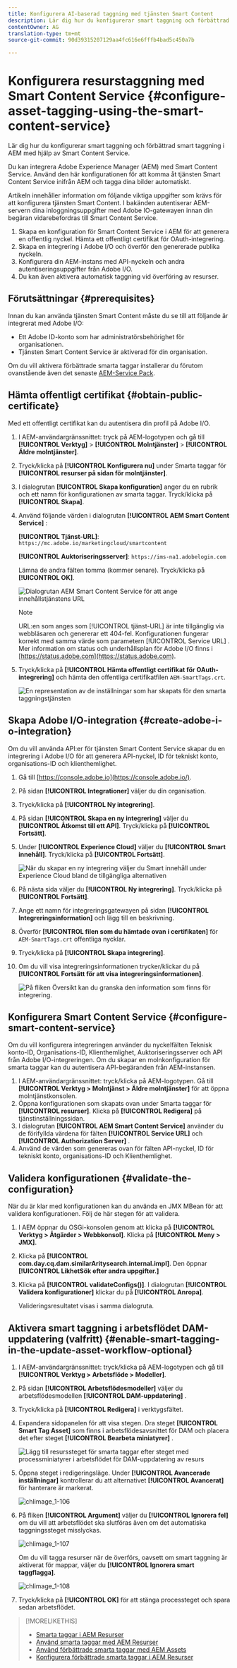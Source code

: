 ```yaml
---
title: Konfigurera AI-baserad taggning med tjänsten Smart Content
description: Lär dig hur du konfigurerar smart taggning och förbättrad smart taggning i AEM med hjälp av Smart Content Service.
contentOwner: AG
translation-type: tm+mt
source-git-commit: 90d39315207129aa4fc616e6fffb4bad5c450a7b

---
```



# Konfigurera resurstaggning med Smart Content Service {#configure-asset-tagging-using-the-smart-content-service}

Lär dig hur du konfigurerar smart taggning och förbättrad smart taggning i AEM med hjälp av Smart Content Service.

Du kan integrera Adobe Experience Manager (AEM) med Smart Content Service. Använd den här konfigurationen för att komma åt tjänsten Smart Content Service inifrån AEM och tagga dina bilder automatiskt.

Artikeln innehåller information om följande viktiga uppgifter som krävs för att konfigurera tjänsten Smart Content. I bakänden autentiserar AEM-servern dina inloggningsuppgifter med Adobe IO-gatewayen innan din begäran vidarebefordras till Smart Content Service.

1. Skapa en konfiguration för Smart Content Service i AEM för att generera en offentlig nyckel. Hämta ett offentligt certifikat för OAuth-integrering.
1. Skapa en integrering i Adobe I/O och överför den genererade publika nyckeln.
1. Konfigurera din AEM-instans med API-nyckeln och andra autentiseringsuppgifter från Adobe I/O.
1. Du kan även aktivera automatisk taggning vid överföring av resurser.

## Förutsättningar {#prerequisites}

Innan du kan använda tjänsten Smart Content måste du se till att följande är integrerat med Adobe I/O:

* Ett Adobe ID-konto som har administratörsbehörighet för organisationen.
* Tjänsten Smart Content Service är aktiverad för din organisation.

Om du vill aktivera förbättrade smarta taggar installerar du förutom ovanstående även det senaste [AEM-Service Pack](https://helpx.adobe.com/experience-manager/aem-releases-updates.html).

## Hämta offentligt certifikat {#obtain-public-certificate}

Med ett offentligt certifikat kan du autentisera din profil på Adobe I/O.

1. I AEM-användargränssnittet: tryck på AEM-logotypen och gå till **[!UICONTROL Verktyg]** > **[!UICONTROL Molntjänster]** > **[!UICONTROL Äldre molntjänster]**.

1. Tryck/klicka på **[!UICONTROL Konfigurera nu]** under Smarta taggar för **[!UICONTROL resurser på sidan för molntjänster]**.
1. I dialogrutan **[!UICONTROL Skapa konfiguration]** anger du en rubrik och ett namn för konfigurationen av smarta taggar. Tryck/klicka på **[!UICONTROL Skapa]**.
1. Använd följande värden i dialogrutan **[!UICONTROL AEM Smart Content Service]** :

   **[!UICONTROL Tjänst-URL]**: `https://mc.adobe.io/marketingcloud/smartcontent`

   **[!UICONTROL Auktoriseringsserver]**: `https://ims-na1.adobelogin.com`

   Lämna de andra fälten tomma (kommer senare). Tryck/klicka på **[!UICONTROL OK]**.

   ![Dialogrutan AEM Smart Content Service för att ange innehållstjänstens URL](assets/aem_scs.png)

   >[!NOTE]
   >
   >URL:en som anges som [!UICONTROL tjänst-URL] är inte tillgänglig via webbläsaren och genererar ett 404-fel. Konfigurationen fungerar korrekt med samma värde som parametern [!UICONTROL Service URL] . Mer information om status och underhållsplan för Adobe I/O finns i [https://status.adobe.com](https://status.adobe.com).

1. Tryck/klicka på **[!UICONTROL Hämta offentligt certifikat för OAuth-integrering]** och hämta den offentliga certifikatfilen `AEM-SmartTags.crt`.

   ![En representation av de inställningar som har skapats för den smarta taggningstjänsten](assets/download_link.png)

## Skapa Adobe I/O-integration {#create-adobe-i-o-integration}

Om du vill använda API:er för tjänsten Smart Content Service skapar du en integrering i Adobe I/O för att generera API-nyckel, ID för tekniskt konto, organisations-ID och klienthemlighet.

1. Gå till [https://console.adobe.io](https://console.adobe.io/).
1. På sidan **[!UICONTROL Integrationer]** väljer du din organisation.
1. Tryck/klicka på **[!UICONTROL Ny integrering]**.
1. På sidan **[!UICONTROL Skapa en ny integrering]** väljer du **[!UICONTROL Åtkomst till ett API]**. Tryck/klicka på **[!UICONTROL Fortsätt]**.
1. Under **[!UICONTROL Experience Cloud]** väljer du **[!UICONTROL Smart innehåll]**. Tryck/klicka på **[!UICONTROL Fortsätt]**.

   ![När du skapar en ny integrering väljer du Smart innehåll under Experience Cloud bland de tillgängliga alternativen](assets/smart_content.png)

1. På nästa sida väljer du **[!UICONTROL Ny integrering]**. Tryck/klicka på **[!UICONTROL Fortsätt]**.
1. Ange ett namn för integreringsgatewayen på sidan **[!UICONTROL Integreringsinformation]** och lägg till en beskrivning.
1. Överför **[!UICONTROL filen som du hämtade ovan i certifikaten]** för `AEM-SmartTags.crt` offentliga nycklar.
1. Tryck/klicka på **[!UICONTROL Skapa integrering]**.
1. Om du vill visa integreringsinformationen trycker/klickar du på **[!UICONTROL Fortsätt för att visa integreringsinformationen]**.

   ![På fliken Översikt kan du granska den information som finns för integrering.](assets/integration_details.png)

## Konfigurera Smart Content Service {#configure-smart-content-service}

Om du vill konfigurera integreringen använder du nyckelfälten Teknisk konto-ID, Organisations-ID, Klienthemlighet, Auktoriseringsserver och API från Adobe I/O-integreringen. Om du skapar en molnkonfiguration för smarta taggar kan du autentisera API-begäranden från AEM-instansen.

1. I AEM-användargränssnittet: tryck/klicka på AEM-logotypen. Gå till **[!UICONTROL Verktyg > Molntjänst > Äldre molntjänster]** för att öppna molntjänstkonsolen.
1. Öppna konfigurationen som skapats ovan under Smarta taggar för **[!UICONTROL resurser]**. Klicka på **[!UICONTROL Redigera]** på tjänstinställningssidan.
1. I dialogrutan **[!UICONTROL AEM Smart Content Service]** använder du de förifyllda värdena för fälten **[!UICONTROL Service URL]** och **[!UICONTROL Authorization Server]** .
1. Använd de värden som genereras ovan för fälten API-nyckel, ID för tekniskt konto, organisations-ID och Klienthemlighet.

## Validera konfigurationen {#validate-the-configuration}

När du är klar med konfigurationen kan du använda en JMX MBean för att validera konfigurationen. Följ de här stegen för att validera.

1. I AEM öppnar du OSGi-konsolen genom att klicka på **[!UICONTROL Verktyg > Åtgärder > Webbkonsol]**. Klicka på **[!UICONTROL Meny > JMX]**.
1. Klicka på **[!UICONTROL com.day.cq.dam.similarAritysearch.internal.impl]**. Den öppnar **[!UICONTROL LikhetSök efter andra uppgifter.]**
1. Klicka på **[!UICONTROL validateConfigs()]**. I dialogrutan **[!UICONTROL Validera konfigurationer]** klickar du på **[!UICONTROL Anropa]**.

   Valideringsresultatet visas i samma dialogruta.

## Aktivera smart taggning i arbetsflödet DAM-uppdatering (valfritt) {#enable-smart-tagging-in-the-update-asset-workflow-optional}

1. I AEM-användargränssnittet: tryck/klicka på AEM-logotypen och gå till **[!UICONTROL Verktyg > Arbetsflöde > Modeller]**.
1. På sidan **[!UICONTROL Arbetsflödesmodeller]** väljer du arbetsflödesmodellen **[!UICONTROL DAM-uppdatering]** .
1. Tryck/klicka på **[!UICONTROL Redigera]** i verktygsfältet.
1. Expandera sidopanelen för att visa stegen. Dra steget **[!UICONTROL Smart Tag Asset]** som finns i arbetsflödesavsnittet för DAM och placera det efter steget **[!UICONTROL Bearbeta miniatyrer]** .

   ![Lägg till resurssteget för smarta taggar efter steget med processminiatyrer i arbetsflödet för DAM-uppdatering av resurs](assets/chlimage_1-105.png)

1. Öppna steget i redigeringsläge. Under **[!UICONTROL Avancerade inställningar]** kontrollerar du att alternativet **[!UICONTROL Avancerat]** för hanterare är markerat.

   ![chlimage_1-106](assets/chlimage_1-106.png)

1. På fliken **[!UICONTROL Argument]** väljer du **[!UICONTROL Ignorera fel]** om du vill att arbetsflödet ska slutföras även om det automatiska taggningssteget misslyckas.

   ![chlimage_1-107](assets/chlimage_1-107.png)

   Om du vill tagga resurser när de överförs, oavsett om smart taggning är aktiverat för mappar, väljer du **[!UICONTROL Ignorera smart taggflagga]**.

   ![chlimage_1-108](assets/chlimage_1-108.png)

1. Tryck/klicka på **[!UICONTROL OK]** för att stänga processteget och spara sedan arbetsflödet.

>[!MORELIKETHIS]
>
>* [Smarta taggar i AEM Resurser](https://helpx.adobe.com/experience-manager/kt/assets/using/smart-tags-feature-video-understand.html)
>* [Använd smarta taggar med AEM Resurser](https://helpx.adobe.com/experience-manager/kt/assets/using/smart-tags-feature-video-use.html)
>* [Använd förbättrade smarta taggar med AEM Assets](https://helpx.adobe.com/experience-manager/kt/assets/using/enhanced-smart-tags-feature-video-use.html)
>* [Konfigurera förbättrade smarta taggar i AEM Resurser](https://helpx.adobe.com/experience-manager/kt/assets/using/enhanced-smart-tags-technical-video-setup.html)

